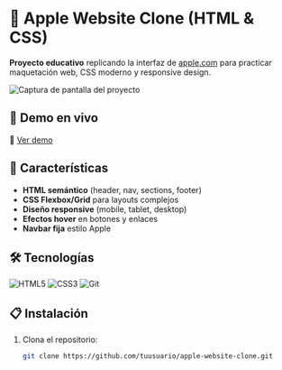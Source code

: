 # 🍏 Apple Website Clone (HTML & CSS)

**Proyecto educativo** replicando la interfaz de [apple.com](https://www.apple.com) para practicar maquetación web, CSS moderno y responsive design.  

![Captura de pantalla del proyecto](screenshot.png)

## 🚀 Demo en vivo  
🔗 [Ver demo]([https://earnest-strudel-7f979b.netlify.app/])

## 📌 Características  
- **HTML semántico** (header, nav, sections, footer)  
- **CSS Flexbox/Grid** para layouts complejos  
- **Diseño responsive** (mobile, tablet, desktop)  
- **Efectos hover** en botones y enlaces  
- **Navbar fija** estilo Apple  

## 🛠 Tecnologías  
<div align="left">  
  <img src="https://img.shields.io/badge/HTML5-E34F26?style=for-the-badge&logo=html5&logoColor=white" alt="HTML5">  
  <img src="https://img.shields.io/badge/CSS3-1572B6?style=for-the-badge&logo=css3&logoColor=white" alt="CSS3">  
  <img src="https://img.shields.io/badge/Git-F05032?style=for-the-badge&logo=git&logoColor=white" alt="Git">  
</div>  

## 📋 Instalación  
1. Clona el repositorio:  
   ```bash  
   git clone https://github.com/tuusuario/apple-website-clone.git  
